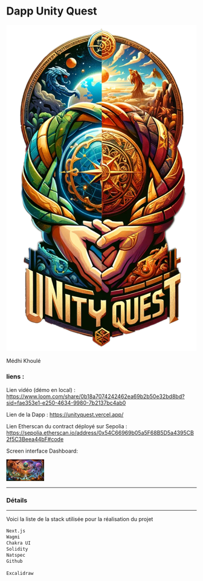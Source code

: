 # Dapp Unity Quest
<img width="1429" alt="Screenshot 2024-03-18 at 14 52 31" src="https://github.com/Mkhool/DaoCommunityGamingDapp/blob/main/frontend/public/image/UQT.png?raw=true">

Médhi Khoulé

### liens :

Lien vidéo (démo en local) : https://www.loom.com/share/0b18a7074242462ea69b2b50e32bd8bd?sid=fae353e1-e250-4634-9980-7b2137bc4ab0

Lien de la Dapp : https://unityquest.vercel.app/



Lien Etherscan du contract déployé sur Sepolia : https://sepolia.etherscan.io/address/0x54C66969b05a5F68B5D5a4395CB2f5C3Beea44bF#code


Screen interface Dashboard:

<img width="100" alt="Screenshot 2024-03-18 at 14 52 31" src="https://github.com/Mkhool/DaoCommunityGamingDapp/blob/main/frontend/public/image/UQ3.jpg?raw=true">

___
### Détails





___ 


Voici la liste de la stack utilisée pour la réalisation du projet

    Next.js
    Wagmi
    Chakra UI
    Solidity
    Natspec
    Github

    Excalidraw
